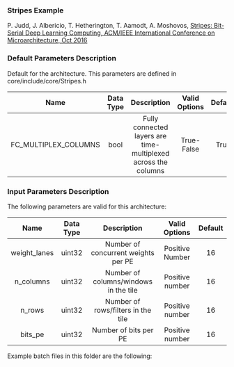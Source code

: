 ### Stripes Example

P. Judd, J. Albericio, T. Hetherington, T. Aamodt, A. Moshovos, 
[Stripes: Bit-Serial Deep Learning Computing, ACM/IEEE International Conference on Microarchitecture, Oct 2016](https://www.ece.ubc.ca/~aamodt/publications/papers/stripes-final.pdf)

### Default Parameters Description   

Default for the architecture. This parameters are defined in core/include/core/Stripes.h

| Name | Data Type | Description | Valid Options | Default |
|:---:|:---:|:---:|:---:|:---:|
| FC_MULTIPLEX_COLUMNS | bool | Fully connected layers are time-multiplexed across the columns | True-False | True |
   
### Input Parameters Description   

The following parameters are valid for this architecture:

| Name | Data Type | Description | Valid Options | Default |
|:---:|:---:|:---:|:---:|:---:|
| weight_lanes | uint32 | Number of concurrent weights per PE | Positive Number | 16 |
| n_columns | uint32 | Number of columns/windows in the tile | Positive number | 16 |
| n_rows | uint32 | Number of rows/filters in the tile | Positive number | 16 |
| bits_pe | uint32 | Number of bits per PE | Positive number | 16 |

Example batch files in this folder are the following:

